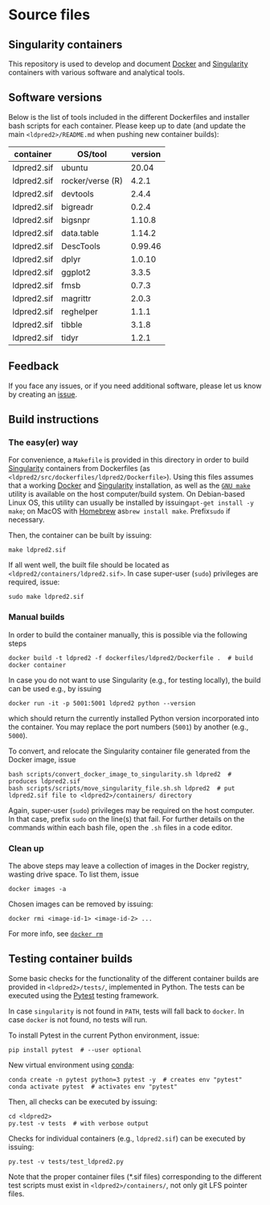 # Source files

## Singularity containers

This repository is used to develop and document [Docker](https://www.docker.com) and [Singularity](https://docs.sylabs.io) containers with various software and analytical tools.

## Software versions

  Below is the list of tools included in the different Dockerfiles and installer bash scripts for each container.
  Please keep up to date (and update the main `<ldpred2>/README.md` when pushing new container builds):
  
  | container               | OS/tool             | version
  | ------------------------| ------------------- | ----------------------------------------
  | ldpred2.sif             | ubuntu              | 20.04
  | ldpred2.sif             | rocker/verse (R)    | 4.2.1
  | ldpred2.sif             | devtools            | 2.4.4
  | ldpred2.sif             | bigreadr            | 0.2.4
  | ldpred2.sif             | bigsnpr             | 1.10.8
  | ldpred2.sif             | data.table          | 1.14.2
  | ldpred2.sif             | DescTools           | 0.99.46
  | ldpred2.sif             | dplyr               | 1.0.10
  | ldpred2.sif             | ggplot2             | 3.3.5
  | ldpred2.sif             | fmsb                | 0.7.3
  | ldpred2.sif             | magrittr            | 2.0.3
  | ldpred2.sif             | reghelper           | 1.1.1
  | ldpred2.sif             | tibble              | 3.1.8
  | ldpred2.sif             | tidyr               | 1.2.1

## Feedback

If you face any issues, or if you need additional software, please let us know by creating an [issue](https://github.com/espenhgn/ldpred2/issues/new).

## Build instructions

### The easy(er) way

For convenience, a `Makefile` is provided in this directory in order to build [Singularity](https://docs.sylabs.io) containers from Dockerfiles (as `<ldpred2/src/dockerfiles/ldpred2/Dockerfile>`).
Using this files assumes that a working [Docker](https://www.docker.com) and [Singularity](https://docs.sylabs.io) installation, as well as the [`GNU make`](https://www.gnu.org/software/make/) utility is available on the host computer/build system.
On Debian-based Linux OS, this utility can usually be installed by issuing`apt-get install -y make`; on MacOS with [Homebrew](https://brew.sh) as`brew install make`. Prefix`sudo` if necessary.

Then, the container can be built by issuing:

```
make ldpred2.sif
```

If all went well, the built file should be located as `<ldpred2/containers/ldpred2.sif>`.
In case super-user (`sudo`) privileges are required, issue:

```
sudo make ldpred2.sif
```

### Manual builds

In order to build the container manually, this is possible via the following steps

```
docker build -t ldpred2 -f dockerfiles/ldpred2/Dockerfile .  # build docker container
```

In case you do not want to use Singularity (e.g., for testing locally), the build can be used e.g., by issuing

```
docker run -it -p 5001:5001 ldpred2 python --version
```

which should return the currently installed Python version incorporated into the container. 
You may replace the port numbers (``5001``) by another (e.g., ``5000``).

To convert, and relocate the Singularity container file generated from the Docker image, issue
```
bash scripts/convert_docker_image_to_singularity.sh ldpred2  # produces ldpred2.sif
bash scripts/scripts/move_singularity_file.sh.sh ldpred2  # put ldpred2.sif file to <ldpred2>/containers/ directory
```

Again, super-user (`sudo`) privileges may be required on the host computer. In that case, prefix `sudo` on the line(s) that fail. 
For further details on the commands within each bash file, open the ``.sh`` files in a code editor.

### Clean up

The above steps may leave a collection of images in the Docker registry, wasting drive space.
To list them, issue

```
docker images -a
```

Chosen images can be removed by issuing:

```
docker rmi <image-id-1> <image-id-2> ... 
```

For more info, see [`docker rm`](https://docs.docker.com/engine/reference/commandline/rm/)

## Testing container builds

Some basic checks for the functionality of the different container builds are provided in `<ldpred2>/tests/`, implemented in Python.
The tests can be executed using the [Pytest](https://docs.pytest.org) testing framework.

In case `singularity` is not found in `PATH`, tests will fall back to `docker`.
In case `docker` is not found, no tests will run.

To install Pytest in the current Python environment, issue:

```
pip install pytest  # --user optional
```

New virtual environment using [conda](https://docs.conda.io/en/latest/index.html):

```
conda create -n pytest python=3 pytest -y  # creates env "pytest"
conda activate pytest  # activates env "pytest"
```

Then, all checks can be executed by issuing:

```
cd <ldpred2>
py.test -v tests  # with verbose output
```

Checks for individual containers (e.g., `ldpred2.sif`) can be executed by issuing:

```
py.test -v tests/test_ldpred2.py
```

Note that the proper container files (*.sif files) corresponding to the different test scripts must exist in `<ldpred2>/containers/`,
not only git LFS pointer files.
